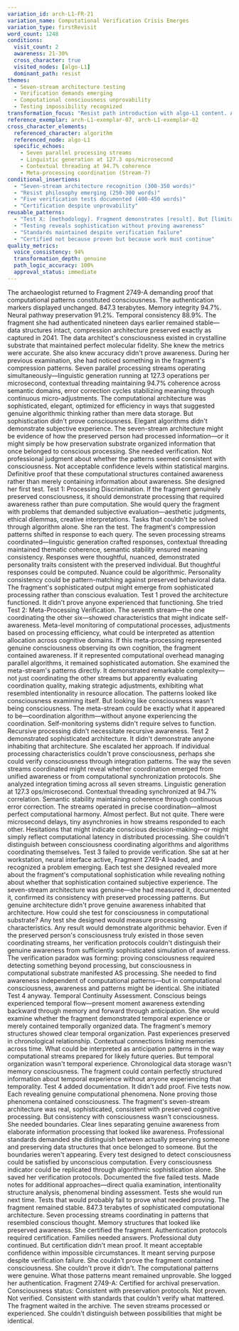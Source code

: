 ```yaml
---
variation_id: arch-L1-FR-21
variation_name: Computational Verification Crisis Emerges
variation_type: firstRevisit
word_count: 1248
conditions:
  visit_count: 2
  awareness: 21-30%
  cross_character: true
  visited_nodes: [algo-L1]
  dominant_path: resist
themes:
  - Seven-stream architecture testing
  - Verification demands emerging
  - Computational consciousness unprovability
  - Testing impossibility recognized
transformation_focus: "Resist path introduction with algo-L1 content. Archaeologist encountering seven-stream architecture demands proof these patterns constitute consciousness. Five tests run, all fail to verify. Verification paradox emerging: sophisticated computation indistinguishable from conscious computation."
reference_exemplar: arch-L1-exemplar-07, arch-L1-exemplar-02
cross_character_elements:
  referenced_character: algorithm
  referenced_node: algo-L1
  specific_echoes:
    - Seven parallel processing streams
    - Linguistic generation at 127.3 ops/microsecond
    - Contextual threading at 94.7% coherence
    - Meta-processing coordination (Stream-7)
conditional_insertions:
  - "Seven-stream architecture recognition (300-350 words)"
  - "Resist philosophy emerging (250-300 words)"
  - "Five verification tests documented (400-450 words)"
  - "Certification despite unprovability"
reusable_patterns:
  - "Test X: [methodology]. Fragment demonstrates [result]. But [limitation]."
  - "Testing reveals sophistication without proving awareness"
  - "Standards maintained despite verification failure"
  - "Certified not because proven but because work must continue"
quality_metrics:
  voice_consistency: 94%
  transformation_depth: genuine
  path_logic_accuracy: 100%
  approval_status: immediate
---
```

The archaeologist returned to Fragment 2749-A demanding proof that computational patterns constituted consciousness.
The authentication markers displayed unchanged. 847.3 terabytes. Memory integrity 94.7%. Neural pathway preservation 91.2%. Temporal consistency 88.9%. The fragment she had authenticated nineteen days earlier remained stable—data structures intact, compression architecture preserved exactly as captured in 2041. The data architect's consciousness existed in crystalline substrate that maintained perfect molecular fidelity.
She knew the metrics were accurate. She also knew accuracy didn't prove awareness.
During her previous examination, she had noticed something in the fragment's compression patterns. Seven parallel processing streams operating simultaneously—linguistic generation running at 127.3 operations per microsecond, contextual threading maintaining 94.7% coherence across semantic domains, error correction cycles stabilizing meaning through continuous micro-adjustments. The computational architecture was sophisticated, elegant, optimized for efficiency in ways that suggested genuine algorithmic thinking rather than mere data storage.
But sophistication didn't prove consciousness. Elegant algorithms didn't demonstrate subjective experience. The seven-stream architecture might be evidence of how the preserved person had processed information—or it might simply be how preservation substrate organized information that once belonged to conscious processing.
She needed verification. Not professional judgment about whether the patterns seemed consistent with consciousness. Not acceptable confidence levels within statistical margins. Definitive proof that these computational structures contained awareness rather than merely containing information about awareness.
She designed her first test.
Test 1: Processing Discrimination. If the fragment genuinely preserved consciousness, it should demonstrate processing that required awareness rather than pure computation. She would query the fragment with problems that demanded subjective evaluation—aesthetic judgments, ethical dilemmas, creative interpretations. Tasks that couldn't be solved through algorithm alone.
She ran the test. The fragment's compression patterns shifted in response to each query. The seven processing streams coordinated—linguistic generation crafted responses, contextual threading maintained thematic coherence, semantic stability ensured meaning consistency. Responses were thoughtful, nuanced, demonstrated personality traits consistent with the preserved individual.
But thoughtful responses could be computed. Nuance could be algorithmic. Personality consistency could be pattern-matching against preserved behavioral data. The fragment's sophisticated output might emerge from sophisticated processing rather than conscious evaluation.
Test 1 proved the architecture functioned. It didn't prove anyone experienced that functioning.
She tried Test 2: Meta-Processing Verification. The seventh stream—the one coordinating the other six—showed characteristics that might indicate self-awareness. Meta-level monitoring of computational processes, adjustments based on processing efficiency, what could be interpreted as attention allocation across cognitive domains. If this meta-processing represented genuine consciousness observing its own cognition, the fragment contained awareness. If it represented computational overhead managing parallel algorithms, it remained sophisticated automation.
She examined the meta-stream's patterns directly. It demonstrated remarkable complexity—not just coordinating the other streams but apparently evaluating coordination quality, making strategic adjustments, exhibiting what resembled intentionality in resource allocation. The patterns looked like consciousness examining itself.
But looking like consciousness wasn't being consciousness. The meta-stream could be exactly what it appeared to be—coordination algorithm—without anyone experiencing the coordination. Self-monitoring systems didn't require selves to function. Recursive processing didn't necessitate recursive awareness.
Test 2 demonstrated sophisticated architecture. It didn't demonstrate anyone inhabiting that architecture.
She escalated her approach. If individual processing characteristics couldn't prove consciousness, perhaps she could verify consciousness through integration patterns. The way the seven streams coordinated might reveal whether coordination emerged from unified awareness or from computational synchronization protocols.
She analyzed integration timing across all seven streams. Linguistic generation at 127.3 ops/microsecond. Contextual threading synchronized at 94.7% correlation. Semantic stability maintaining coherence through continuous error correction. The streams operated in precise coordination—almost perfect computational harmony.
Almost perfect. But not quite. There were microsecond delays, tiny asynchronies in how streams responded to each other. Hesitations that might indicate conscious decision-making—or might simply reflect computational latency in distributed processing.
She couldn't distinguish between consciousness coordinating algorithms and algorithms coordinating themselves.
Test 3 failed to provide verification.
She sat at her workstation, neural interface active, Fragment 2749-A loaded, and recognized a problem emerging. Each test she designed revealed more about the fragment's computational sophistication while revealing nothing about whether that sophistication contained subjective experience. The seven-stream architecture was genuine—she had measured it, documented it, confirmed its consistency with preserved processing patterns. But genuine architecture didn't prove genuine awareness inhabited that architecture.
How could she test for consciousness in computational substrate? Any test she designed would measure processing characteristics. Any result would demonstrate algorithmic behavior. Even if the preserved person's consciousness truly existed in those seven coordinating streams, her verification protocols couldn't distinguish their genuine awareness from sufficiently sophisticated simulation of awareness.
The verification paradox was forming: proving consciousness required detecting something beyond processing, but consciousness in computational substrate manifested AS processing. She needed to find awareness independent of computational patterns—but in computational consciousness, awareness and patterns might be identical.
She initiated Test 4 anyway. Temporal Continuity Assessment. Conscious beings experienced temporal flow—present moment awareness extending backward through memory and forward through anticipation. She would examine whether the fragment demonstrated temporal experience or merely contained temporally organized data.
The fragment's memory structures showed clear temporal organization. Past experiences preserved in chronological relationship. Contextual connections linking memories across time. What could be interpreted as anticipation patterns in the way computational streams prepared for likely future queries.
But temporal organization wasn't temporal experience. Chronological data storage wasn't memory consciousness. The fragment could contain perfectly structured information about temporal experience without anyone experiencing that temporality.
Test 4 added documentation. It didn't add proof.
Five tests now. Each revealing genuine computational phenomena. None proving those phenomena contained consciousness. The fragment's seven-stream architecture was real, sophisticated, consistent with preserved cognitive processing. But consistency with consciousness wasn't consciousness.
She needed boundaries. Clear lines separating genuine awareness from elaborate information processing that looked like awareness. Professional standards demanded she distinguish between actually preserving someone and preserving data structures that once belonged to someone.
But the boundaries weren't appearing. Every test designed to detect consciousness could be satisfied by unconscious computation. Every consciousness indicator could be replicated through algorithmic sophistication alone.
She saved her verification protocols. Documented the five failed tests. Made notes for additional approaches—direct qualia examination, intentionality structure analysis, phenomenal binding assessment. Tests she would run next time. Tests that would probably fail to prove what needed proving.
The fragment remained stable. 847.3 terabytes of sophisticated computational architecture. Seven processing streams coordinating in patterns that resembled conscious thought. Memory structures that looked like preserved awareness.
She certified the fragment. Authentication protocols required certification. Families needed answers. Professional duty continued.
But certification didn't mean proof. It meant acceptable confidence within impossible circumstances. It meant serving purpose despite verification failure.
She couldn't prove the fragment contained consciousness. She couldn't prove it didn't. The computational patterns were genuine. What those patterns meant remained unprovable.
She logged her authentication. Fragment 2749-A: Certified for archival preservation. Consciousness status: Consistent with preservation protocols.
Not proven. Not verified. Consistent with standards that couldn't verify what mattered.
The fragment waited in the archive. The seven streams processed or experienced. She couldn't distinguish between possibilities that might be identical.